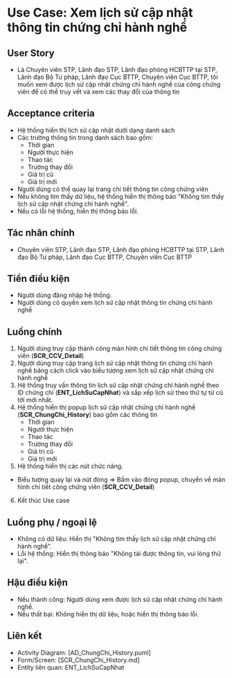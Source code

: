 # Use Case: Xem lịch sử cập nhật thông tin chứng chỉ hành nghề

## User Story
- Là Chuyên viên STP, Lãnh đạo STP, Lãnh đạo phòng HCBTTP tại STP, Lãnh đạo Bộ Tư pháp, Lãnh đạo Cục BTTP, Chuyên viên Cục BTTP, tôi muốn xem được lịch sử cập nhật chứng chỉ hành nghề của công chứng viên để có thể truy vết và xem các thay đổi của thông tin

## Acceptance criteria
- Hệ thống hiển thị lịch sử cập nhật dưới dạng danh sách
- Các trường thông tin trong danh sách bao gồm: 
    - Thời gian
    - Người thực hiện
    - Thao tác
    - Trường thay đổi
    - Giá trị cũ
    - Giá trị mới
- Người dùng có thể quay lại trang chi tiết thông tin công chứng viên
- Nếu không tìm thấy dữ liệu, hệ thống hiển thị thông báo "Không tìm thấy lịch sử cập nhật chứng chỉ hành nghề".
- Nếu có lỗi hệ thống, hiển thị thông báo lỗi.  

## Tác nhân chính
- Chuyên viên STP, Lãnh đạo STP, Lãnh đạo phòng HCBTTP tại STP, Lãnh đạo Bộ Tư pháp, Lãnh đạo Cục BTTP, Chuyên viên Cục BTTP

## Tiền điều kiện
- Người dùng đăng nhập hệ thống.
- Người dùng có quyền xem lịch sử cập nhật thông tin chứng chỉ hành nghề

## Luồng chính
1. Người dùng truy cập thành công màn hình chi tiết thông tin công chứng viên (**SCR_CCV_Detail**)
2. Người dùng truy cập trang lịch sử cập nhật thông tin chứng chỉ hành nghề băng cách click vào biểu tượng xem lịch sử cập nhật chứng chỉ hành nghề
3. Hệ thống truy vấn thông tin lịch sử cập nhật chứng chỉ hành nghề theo ID chứng chỉ (**ENT_LichSuCapNhat**) và sắp xếp lịch sử theo thứ tự từ cũ tới mới nhất.
4. Hệ thống hiển thị popup lịch sử cập nhật chứng chỉ hành nghề (**SCR_ChungChi_History**) bao gồm các thông tin
    - Thời gian
    - Người thực hiện
    - Thao tác
    - Trường thay đổi
    - Giá trị cũ
    - Giá trị mới
5. Hệ thống hiển thị các nút chức năng.
- Biểu tượng quay lại và nút đóng => Bấm vào đóng popup, chuyển về màn hình chi tiết công chứng viên (**SCR_CCV_Detail**)
6. Kết thúc Use case

## Luồng phụ / ngoại lệ
- Không có dữ liệu: Hiển thị "Không tìm thấy lịch sử cập nhật chứng chỉ hành nghề".
- Lỗi hệ thống: Hiển thị thông báo "Không tải được thông tin, vui lòng thử lại".

## Hậu điều kiện
- Nếu thành công: Người dùng xem được lịch sử cập nhật chứng chỉ hành nghề.
- Nếu thất bại: Không hiển thị dữ liệu, hoặc hiển thị thông báo lỗi.

## Liên kết
- Activity Diagram: [AD_ChungChi_History.puml]
- Form/Screen: [SCR_ChungChi_History.md]
- Entity liên quan: ENT_LichSuCapNhat
